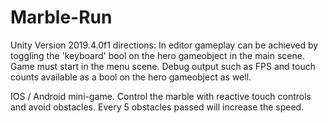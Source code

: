 # Marble-Run

 Unity Version 2019.4.0f1
 directions:
 In editor gameplay can be achieved by toggling the 'keyboard' bool on the hero gameobject in the main scene.  Game must start in the menu scene.  Debug output such as FPS and touch counts available as a bool on the hero gameobject as well.



IOS / Android mini-game.  Control the marble with reactive touch controls and avoid obstacles.  Every 5 obstacles passed will increase the speed.
